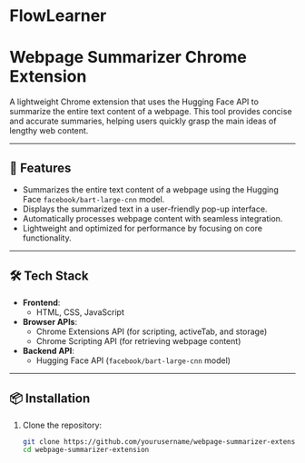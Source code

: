 # FlowLearner
# Webpage Summarizer Chrome Extension

A lightweight Chrome extension that uses the Hugging Face API to summarize the entire text content of a webpage. This tool provides concise and accurate summaries, helping users quickly grasp the main ideas of lengthy web content.

---

## 🚀 Features
- Summarizes the entire text content of a webpage using the Hugging Face `facebook/bart-large-cnn` model.
- Displays the summarized text in a user-friendly pop-up interface.
- Automatically processes webpage content with seamless integration.
- Lightweight and optimized for performance by focusing on core functionality.

---

## 🛠️ Tech Stack
- **Frontend**: 
  - HTML, CSS, JavaScript
- **Browser APIs**: 
  - Chrome Extensions API (for scripting, activeTab, and storage)
  - Chrome Scripting API (for retrieving webpage content)
- **Backend API**: 
  - Hugging Face API (`facebook/bart-large-cnn` model)

---

## 📦 Installation

1. Clone the repository:
   ```bash
   git clone https://github.com/yourusername/webpage-summarizer-extension.git
   cd webpage-summarizer-extension
